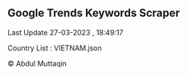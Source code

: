 

## Google Trends Keywords Scraper 
 
Last Update 27-03-2023 , 18:49:17

Country List :
VIETNAM.json



© Abdul Muttaqin 
